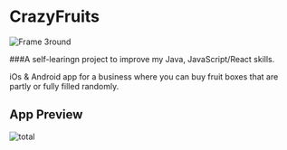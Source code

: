 # CrazyFruits
![Frame 3round](https://user-images.githubusercontent.com/82574299/125537301-5d6e9b44-10ee-42d0-8eda-5e03bcf1fae9.png)

###A self-learingn project to improve my Java, JavaScript/React skills.

iOs & Android app for a business where you can buy fruit boxes that are partly or fully filled randomly.

## App Preview
![total](https://user-images.githubusercontent.com/82574299/125547418-6ee27db4-6126-4f4d-acb0-a40595091efa.png)




